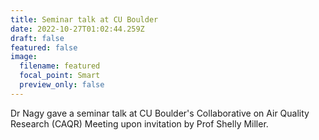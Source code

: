 ```yaml
---
title: Seminar talk at CU Boulder
date: 2022-10-27T01:02:44.259Z
draft: false
featured: false
image:
  filename: featured
  focal_point: Smart
  preview_only: false
---
```

Dr Nagy gave a seminar talk at CU Boulder's Collaborative on Air Quality Research (CAQR) Meeting upon invitation by Prof Shelly Miller.